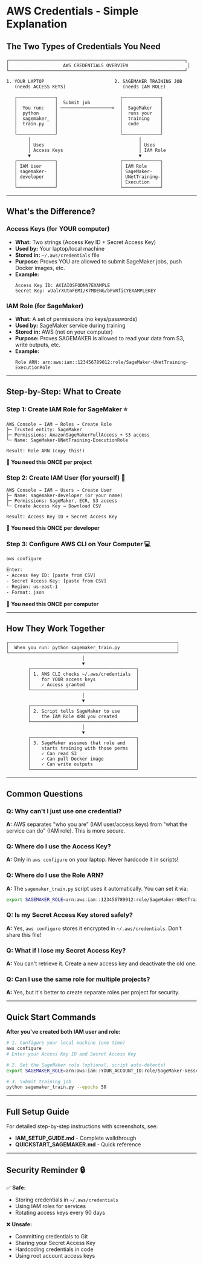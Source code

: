 # AWS Credentials - Simple Explanation

## The Two Types of Credentials You Need

```
┌─────────────────────────────────────────────────────────────────┐
│                    AWS CREDENTIALS OVERVIEW                      │
└─────────────────────────────────────────────────────────────────┘

1. YOUR LAPTOP                          2. SAGEMAKER TRAINING JOB
   (needs ACCESS KEYS)                     (needs IAM ROLE)

   ┌──────────────┐                       ┌──────────────┐
   │              │  Submit job           │              │
   │  You run:    │ ───────────────────>  │  SageMaker   │
   │  python      │                       │  runs your   │
   │  sagemaker_  │                       │  training    │
   │  train.py    │                       │  code        │
   │              │                       │              │
   └──────────────┘                       └──────────────┘
        │                                        │
        │ Uses                                   │ Uses
        │ Access Keys                            │ IAM Role
        ▼                                        ▼
   ┌──────────────┐                       ┌──────────────┐
   │ IAM User     │                       │ IAM Role     │
   │ sagemaker-   │                       │ SageMaker-   │
   │ developer    │                       │ UNetTraining-│
   │              │                       │ Execution    │
   └──────────────┘                       └──────────────┘
```

---

## What's the Difference?

### Access Keys (for YOUR computer)
- **What:** Two strings (Access Key ID + Secret Access Key)
- **Used by:** Your laptop/local machine
- **Stored in:** `~/.aws/credentials` file
- **Purpose:** Proves YOU are allowed to submit SageMaker jobs, push Docker images, etc.
- **Example:**
  ```
  Access Key ID: AKIAIOSFODNN7EXAMPLE
  Secret Key: wJalrXUtnFEMI/K7MDENG/bPxRfiCYEXAMPLEKEY
  ```

### IAM Role (for SageMaker)
- **What:** A set of permissions (no keys/passwords)
- **Used by:** SageMaker service during training
- **Stored in:** AWS (not on your computer)
- **Purpose:** Proves SAGEMAKER is allowed to read your data from S3, write outputs, etc.
- **Example:**
  ```
  Role ARN: arn:aws:iam::123456789012:role/SageMaker-UNetTraining-ExecutionRole
  ```

---

## Step-by-Step: What to Create

### Step 1: Create IAM Role for SageMaker ⭐
```
AWS Console → IAM → Roles → Create Role
├─ Trusted entity: SageMaker
├─ Permissions: AmazonSageMakerFullAccess + S3 access
└─ Name: SageMaker-UNetTraining-ExecutionRole

Result: Role ARN (copy this!)
```

**🎯 You need this ONCE per project**

### Step 2: Create IAM User (for yourself) 👤
```
AWS Console → IAM → Users → Create User
├─ Name: sagemaker-developer (or your name)
├─ Permissions: SageMaker, ECR, S3 access
└─ Create Access Key → Download CSV

Result: Access Key ID + Secret Access Key
```

**🎯 You need this ONCE per developer**

### Step 3: Configure AWS CLI on Your Computer 💻
```bash
aws configure

Enter:
- Access Key ID: [paste from CSV]
- Secret Access Key: [paste from CSV]
- Region: us-east-1
- Format: json
```

**🎯 You need this ONCE per computer**

---

## How They Work Together

```
┌──────────────────────────────────────────────────────────────┐
│  When you run: python sagemaker_train.py                     │
└──────────────────────────────────────────────────────────────┘
                            │
                            ▼
        ┌───────────────────────────────────────┐
        │ 1. AWS CLI checks ~/.aws/credentials  │
        │    for YOUR access keys               │
        │    ✓ Access granted                   │
        └───────────────────────────────────────┘
                            │
                            ▼
        ┌───────────────────────────────────────┐
        │ 2. Script tells SageMaker to use      │
        │    the IAM Role ARN you created       │
        └───────────────────────────────────────┘
                            │
                            ▼
        ┌───────────────────────────────────────┐
        │ 3. SageMaker assumes that role and    │
        │    starts training with those perms   │
        │    ✓ Can read S3                      │
        │    ✓ Can pull Docker image            │
        │    ✓ Can write outputs                │
        └───────────────────────────────────────┘
```

---

## Common Questions

### Q: Why can't I just use one credential?
**A:** AWS separates "who you are" (IAM user/access keys) from "what the service can do" (IAM role). This is more secure.

### Q: Where do I use the Access Key?
**A:** Only in `aws configure` on your laptop. Never hardcode it in scripts!

### Q: Where do I use the Role ARN?
**A:** The `sagemaker_train.py` script uses it automatically. You can set it via:
```bash
export SAGEMAKER_ROLE=arn:aws:iam::123456789012:role/SageMaker-UNetTraining-ExecutionRole
```

### Q: Is my Secret Access Key stored safely?
**A:** Yes, `aws configure` stores it encrypted in `~/.aws/credentials`. Don't share this file!

### Q: What if I lose my Secret Access Key?
**A:** You can't retrieve it. Create a new access key and deactivate the old one.

### Q: Can I use the same role for multiple projects?
**A:** Yes, but it's better to create separate roles per project for security.

---

## Quick Start Commands

**After you've created both IAM user and role:**

```bash
# 1. Configure your local machine (one time)
aws configure
# Enter your Access Key ID and Secret Access Key

# 2. Set the SageMaker role (optional, script auto-detects)
export SAGEMAKER_ROLE=arn:aws:iam::YOUR_ACCOUNT_ID:role/SageMaker-VesselSegmentation-ExecutionRole

# 3. Submit training job
python sagemaker_train.py --epochs 50
```

---

## Full Setup Guide

For detailed step-by-step instructions with screenshots, see:
- **IAM_SETUP_GUIDE.md** - Complete walkthrough
- **QUICKSTART_SAGEMAKER.md** - Quick reference

---

## Security Reminder 🔒

✅ **Safe:**
- Storing credentials in `~/.aws/credentials`
- Using IAM roles for services
- Rotating access keys every 90 days

❌ **Unsafe:**
- Committing credentials to Git
- Sharing your Secret Access Key
- Hardcoding credentials in code
- Using root account access keys

